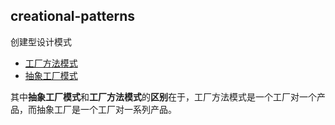 ## creational-patterns

创建型设计模式

- [工厂方法模式](factory-method/README.md)
- [抽象工厂模式](abstract-factory/README.md)

其中**抽象工厂模式**和**工厂方法模式**的**区别**在于，工厂方法模式是一个工厂对一个产品，而抽象工厂是一个工厂对一系列产品。
